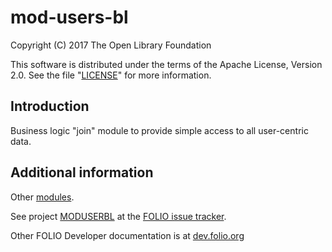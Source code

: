 # mod-users-bl

Copyright (C) 2017 The Open Library Foundation

This software is distributed under the terms of the Apache License,
Version 2.0. See the file "[LICENSE](LICENSE)" for more information.

## Introduction

Business logic "join" module to provide simple access to all user-centric data.

## Additional information

Other [modules](http://dev.folio.org/source-code/#server-side).

See project [MODUSERBL](https://issues.folio.org/browse/MODUSERBL)
at the [FOLIO issue tracker](http://dev.folio.org/community/guide-issues).

Other FOLIO Developer documentation is at [dev.folio.org](http://dev.folio.org/)
